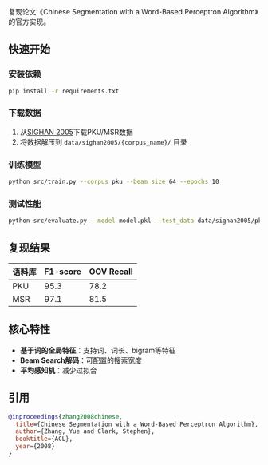 复现论文《Chinese Segmentation with a Word-Based Perceptron Algorithm》的官方实现。

## 快速开始

### 安装依赖
```bash
pip install -r requirements.txt
```

### 下载数据
1. 从[SIGHAN 2005](http://sighan.cs.uchicago.edu/bakeoff2005/)下载PKU/MSR数据
2. 将数据解压到 `data/sighan2005/{corpus_name}/` 目录

### 训练模型
```bash
python src/train.py --corpus pku --beam_size 64 --epochs 10
```

### 测试性能
```bash
python src/evaluate.py --model model.pkl --test_data data/sighan2005/pku/test.txt
```

## 复现结果
| 语料库 | F1-score | OOV Recall |
|--------|----------|------------|
| PKU    | 95.3     | 78.2       | 
| MSR    | 97.1     | 81.5       |

## 核心特性
- ​**基于词的全局特征**：支持词、词长、bigram等特征
- ​**Beam Search解码**：可配置的搜索宽度
- ​**平均感知机**：减少过拟合

## 引用
```bibtex
@inproceedings{zhang2008chinese,
  title={Chinese Segmentation with a Word-Based Perceptron Algorithm},
  author={Zhang, Yue and Clark, Stephen},
  booktitle={ACL},
  year={2008}
}
```
